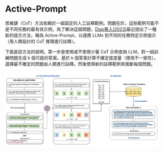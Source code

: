 # Active-Prompt

思維鏈（CoT）方法依賴於一組固定的人工註釋範例。問題在於，這些範例可能不是不同任務的最有效示例。為了解決這個問題，[Diao等人(2023)](https://arxiv.org/pdf/2302.12246.pdf)最近提出了一種新的提示方法，稱為 Active-Prompt，以適應 LLMs 到不同的任務特定示例提示（用人類設計的 CoT 推理進行註釋）。

下面是該方法的說明。第一步是使用或不使用少量 CoT 示例查詢 LLM。對一組訓練問題生成 k 個可能的答案。基於 k 個答案計算不確定度度量（使用不一致性）。選擇最不確定的問題由人類進行註釋。然後使用新的註釋範例來推斷每個問題。

![](./assets/active-prompt.webp)

